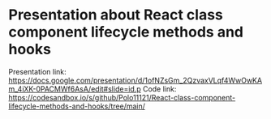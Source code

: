 # Presentation about React class component lifecycle methods and hooks

Presentation link: https://docs.google.com/presentation/d/1ofNZsGm_2QzvaxVLqf4WwOwKAm_4iXK-0PACMWf6AsA/edit#slide=id.p
Code link: https://codesandbox.io/s/github/Polo11121/React-class-component-lifecycle-methods-and-hooks/tree/main/

